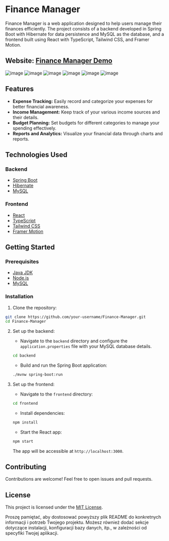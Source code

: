 
# Finance Manager
Finance Manager is a web application designed to help users manage their finances efficiently. The project consists of a backend developed in Spring Boot with Hibernate for data persistence and MySQL as the database, and a frontend built using React with TypeScript, Tailwind CSS, and Framer Motion.

## Website: [Finance Manager Demo](https://fijalkowskim.github.io/Finance-Manager/) 

![image](https://github.com/Fijalkowskim/FinanceManager/assets/91847461/a15a8dff-ddf6-4b79-b42a-8809d896058a)
![image](https://github.com/Fijalkowskim/FinanceManager/assets/91847461/7909784e-6581-4236-982d-96e4483ca7b4)
![image](https://github.com/Fijalkowskim/FinanceManager/assets/91847461/27c186ab-995c-42df-a23f-0c87b90a912d)
![image](https://github.com/Fijalkowskim/FinanceManager/assets/91847461/192ac52d-a35d-42eb-a3c2-4d15ee6c3fc7)
![image](https://github.com/Fijalkowskim/FinanceManager/assets/91847461/1d1bdb9e-1e1c-4fcd-8655-ca58abf5c395)
![image](https://github.com/Fijalkowskim/FinanceManager/assets/91847461/48d2d54b-3356-46ac-a426-ad3be06462d8)


## Features

- **Expense Tracking:** Easily record and categorize your expenses for better financial awareness.
- **Income Management:** Keep track of your various income sources and their details.
- **Budget Planning:** Set budgets for different categories to manage your spending effectively.
- **Reports and Analytics:** Visualize your financial data through charts and reports.

## Technologies Used

### Backend
- [Spring Boot](https://spring.io/projects/spring-boot)
- [Hibernate](https://hibernate.org/)
- [MySQL](https://www.mysql.com/)

### Frontend
- [React](https://reactjs.org/)
- [TypeScript](https://www.typescriptlang.org/)
- [Tailwind CSS](https://tailwindcss.com/)
- [Framer Motion](https://www.framer.com/motion/)

## Getting Started

### Prerequisites

- [Java JDK](https://www.oracle.com/java/technologies/javase-downloads.html)
- [Node.js](https://nodejs.org/)
- [MySQL](https://www.mysql.com/)

### Installation

1. Clone the repository:

```bash
git clone https://github.com/your-username/Finance-Manager.git
cd Finance-Manager
```

2. Set up the backend:

   - Navigate to the `backend` directory and configure the `application.properties` file with your MySQL database details.

   ```bash
   cd backend
   ```

   - Build and run the Spring Boot application:

   ```bash
   ./mvnw spring-boot:run
   ```

3. Set up the frontend:

   - Navigate to the `frontend` directory:

   ```bash
   cd frontend
   ```

   - Install dependencies:

   ```bash
   npm install
   ```

   - Start the React app:

   ```bash
   npm start
   ```

   The app will be accessible at `http://localhost:3000`.

## Contributing

Contributions are welcome! Feel free to open issues and pull requests.

## License

This project is licensed under the [MIT License](LICENSE).

Proszę pamiętać, aby dostosować powyższy plik README do konkretnych informacji i potrzeb Twojego projektu. Możesz również dodać sekcje dotyczące instalacji, konfiguracji bazy danych, itp., w zależności od specyfiki Twojej aplikacji.
